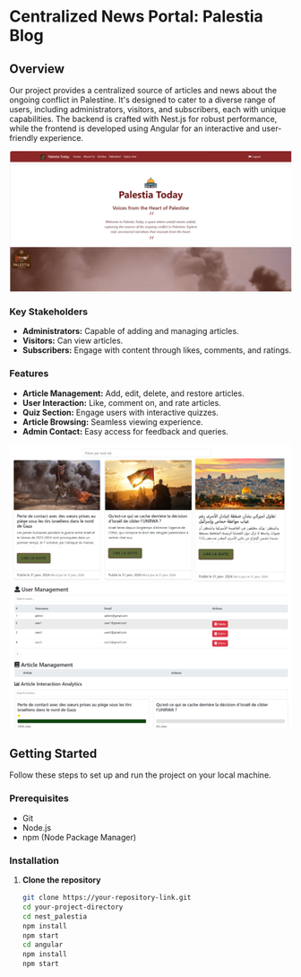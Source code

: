 # Centralized News Portal: Palestia Blog

## Overview

Our project provides a centralized source of articles and news about the ongoing conflict in Palestine. It's designed to cater to a diverse range of users, including administrators, visitors, and subscribers, each with unique capabilities. The backend is crafted with Nest.js for robust performance, while the frontend is developed using Angular for an interactive and user-friendly experience.

![image](angular/src/assets/images/home1.png)


### Key Stakeholders
- **Administrators:** Capable of adding and managing articles.
- **Visitors:** Can view articles.
- **Subscribers:** Engage with content through likes, comments, and ratings.

### Features
- **Article Management:** Add, edit, delete, and restore articles.
- **User Interaction:** Like, comment on, and rate articles.
- **Quiz Section:** Engage users with interactive quizzes.
- **Article Browsing:** Seamless viewing experience.
- **Admin Contact:** Easy access for feedback and queries.

![image](angular/src/assets/images/articles.png)
![image](angular/src/assets/images/dashboards.png)


## Getting Started

Follow these steps to set up and run the project on your local machine.

### Prerequisites
- Git
- Node.js
- npm (Node Package Manager)

### Installation

1. **Clone the repository**
   ```bash
   git clone https://your-repository-link.git
   cd your-project-directory
   cd nest_palestia
   npm install
   npm start
   cd angular
   npm install
   npm start
